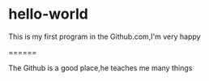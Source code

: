 # hello-world
This is my first program in the Github.com,I'm very happy

======

The Github is a good place,he teaches me many things
